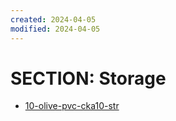 ```yaml
---
created: 2024-04-05
modified: 2024-04-05
---
```

# SECTION: Storage

* [10-olive-pvc-cka10-str](./docs/10-CI-olive-pvc-cka10-str.md)
